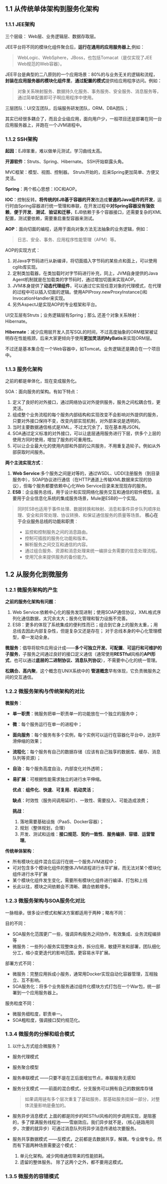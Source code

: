 ## 1.1 从传统单体架构到服务化架构
### 1.1.1 JEE架构
三个层级： Web层、业务逻辑层、数据存取层。

JEE平台将不同的模块化组件聚合后，**运行在通用的应用服务器上**,例如：
> WebLogic、WebSphere，JBoss，也包括Tomacat（是仅实现了JEE Web规范的Web容器）。

JEE平台是典型的二八原则的一个应用场景：80%的与业务无关的逻辑和流程，**封装在应用服务器的模块化组件里**，**通过配置的模式**提供给应用程序访问。例如：
> 对象关系映射服务、数据持久化服务、事务服务、安全服务、消息服务等，通过简单配置即可子啊应用程序中使用。

三层团队：UI交互团队，后端服务研发团队，ORM、DBA团队；

其实已经很多耦合了，而且企业级应用，面向用户少，一般项目还是部署在同一台应用服务器上，并跑在一个JVM进程中。

### 1.1.2 SSH架构

**起因**：EJB笨重，难以做单元测试，学习曲线太高。

**开源软件**：Struts、Spring、Hibernate。 SSH开始崭露头角。

MVC框架：模型、视图、控制器。 Struts开始的，后来Spring更加简单、方便又灵活。

**Spring**：两个核心思想：IOC和AOP。

**IOC**：控制反转。**将传统的EJB基于容器的开发**改造成**普通的Java组件的开发**，运行时由Spring容器进行统一管理和串联，在开发过程中**对Spring容器没有强依赖**，**便于开发**、**测试**、**验证和迁移**，EJB依赖于多个容器接口，还需要复杂的XML配置，测试要依赖，需要重启重型容器来测试。

**AOP**：面向切面的编程，适用于面向对象方法无法抽象的业务逻辑，例如：
> 日志、安全、事务、应用程序性能管理（APM）等。

AOP的实现方式：

1. 对Java字节码进行从新编译，将切面插入字节码的某些点和面上，可以使用cglib库实现。
2. 定制类加载器，在类加载时对字节码进行补充，同上，JVM自身提供的Java Agent机制就是在加载类的字节码时，通过增加切面来实现AOP。
3. JVM本身提供了**动态代理组件**，可以通过它实现任意对象的代理模式，在代理的过程中可以插入切面的逻辑。使用APIProxy.newProxyInstance()和InvocationHandler来实现。
4. 另外AspectJ是实现AOP的专业框架和平台。

UI交互层有Struts；业务逻辑层有Spring；那么 还差个对象关系映射： Hibernate。

**Hibernate**：减少应用层开发人员写SQL的时间，不过高度抽象的ORM框架被证明存在性能瓶颈，后来大家更倾向于使用**更加灵活的MyBatis**来实现ORM层。

不过还是基本集合在一个Web容器中，如Tomcat。业务逻辑还是耦合在一个项目中。

### 1.1.3 服务化架构

之前的都是单体化，现在变成服务化。

SOA：面向服务的架构。有如下特点：

1. 定义了良好的对外接口，通过网络协议对外提供服务，服务之间松耦合性，更灵活。
2. 组成整个业务流程的每个服务内部结构和实现改变不会影响对外提供的服务，只要对外接口保持不变，改变内部实现机制，对外部来说是透明的。
3. 当时主要数据通信格式是XML，不过太冗余了，现在基本用JSON。
4. SOA通过定义标准的对外接口，可以让底层通用服务进行下层，供多个上层的使用方同时使用，增加了服务的可重用性。
5. 可以让企业最大化的使用内部和外部的公共服务，不用重复造轮子。例如从外部获取时间服务。

**两个主流实现方式**：

1. **Web Service**:多个服务之间是对等的，通过WSDL、UDDI注册服务（到目录服务中），SOAP协议进行通信（在HTTP通道上传输XML数据来实现的协议），但每个服务都要依赖中心化Web Service目录来发现现存的服务。
2. **ESB**：企业服务总线，用于设计和实现网络化服务交互和通信的软件模型。主要用于企业信息化系统的集成服务场景，Mule是ESB的一个实现。
>同时ESB也适用于事件处理、数据转换和映射、消息和事件异步队列顺序处理、安全和异常处理、协议转换、和保证通信服务的质量等场景。
> **核心在于企业服务总线的功能和职责**：  
> * 监控和控制服务之间的消息路由。
> * 控制可插拔的服务化功能和版本。
> * 解析服务之间交互和通信的内容。
> * 通过组合服务、资源和消息处理来统一编排业务需要的信息处理流程。
> * 使用冗余来提供服务的备份能力。

## 1.2 从服务化到微服务

### 1.2.1 微服务架构的产生

**之前的服务化架构有问题**：

1. Web Service:依赖中心化的服务发现进制；使用SOAP通信协议，XML格式序列化通信数据，太冗余太大；服务化管理和智力设施不完善。
2. ESB：更多的体现了系统集成的便利性而已；组合到它身上的服务太重，；用总线去因此内部复杂性，但是复杂又还是存在； 对于总线本身的中心化管理模型，牵一发动全身。

**微服务**：倡导将软件应用设计成——**多个可独立开发、可配置**、**可运行和可维护的子服务**，子服务之间通过良好的接口定义通信（通常使用**RESTful**风格的**API形式**，也可以通过**底层的二进制协议、消息队列协议**），不需要中心化的统一管理。

**松耦合、高内聚**，这个概念在UNIX系统中的 **管道概念**早有体现，它负责微服务之间的交互通信。

### 1.2.2 微服务架构与传统架构的对比

**微服务**：
* **单一职责**：微服务把单一职责单一的功能放在一个独立的服务中；
* **微**：每个服务运行在单一的进程中；
* **面向服务**：每个服务有多个实例，每个实例可以运行在容器化平台中，达到平滑伸缩的效果；
* **流程化**：每个服务有自己的数据存储（应该有自己独享的数据库、缓存、消息队列等资源）；
* **自治**：每个服务高度自治，内部变化对外透明；
* **易扩展**：可根据性能需求独立的进行水平伸缩。

  **优点**：**组件化**、**快速**、**可复用**、**机动灵活**；

  **缺点**：时效性（服务间调用延时）、一致性、需要投入、可能造成浪费；

  **挑战**：
  1. 落地需要基础设施（PaaS、Docker容器）；
  2. 规划（整体规划，合理）
  3. 开发、测试和运维：**接口规范**、**契约一致性**、**服务编排**、**容错**、**运营管理**。 
  
**传统单体架构**：

* 所有模块化组件混合后运行在统一个服务JVM进程中；
* 可对包含多个模块化组件的整体JVM进程进行水平扩展，而无法对某个模块化组件进行水平扩展
* 某个模块化组件发生变化，需要所有模块化组件进行编译、打包和上线
* 长此以往，模块之间依赖会不清晰、耦合依赖增多。
  
### 1.2.3 微服务架构与SOA服务化对比

一脉相承，很多设计模式和解决方案都适用于两种；略有不同：

目的不同：
* SOA服务化范围更广一些，强调异构服务之间协作，有效集成、业务流程编排等
* 微服务：一些列小服务实现整体业务，拆分应用，敏捷开发和部署，团队细化分工，缩小变更迭代的影响范围，更容易水平扩展。 
  
部署方式不同：

* 微服务：完整应用拆成小服务，通常用Docker实现自动化容器管理，互相独立、互不影响。
* SOA服务化：将多个业务服务通过组件化模块方式打包在一个War包，统一部署到一个应用服务器上。

服务粒度不同：

* 微服务细粒度，职责单一。
* SOA粗粒度，强调接口契约规范化。


### 1.3.4 微服务的分解和组合模式

1. 以什么方式组合微服务？
 * 服务代理模式
 * 服务聚合模型
 * 服务串联模式  ——只要不是在正后面增加节点，串联服务无感知
 * 服务分支模式  ——前面的混合模式，分支服务可以拥有自己的数据库存储
   > 如果调用链有多个层次重复了基础服务，那基础服务挂掉一部分，对整体流量影响是叠加的。
 * 服务异步消息模式  上面的都是同步的RESTful风格的同步调用实现，是阻塞的，多了撑满服务线程池——雪崩效应。我们异步就不是，（核心链路用同步，次要的就异步）可通过消息队列将异步消息传递给次要服务。
 * 服务共享数据模式 ——反模式，之前都是去数据共享，解耦，专业做专业。然而有下面两种场景需要这个模式：
    
    1. 单元化架构。减少网络通信带来的性能损耗。
    2. 遗留的整体服务。
   除了这两个之外，都不要用这模式。

### 1.3.5 微服务的容错模式
 